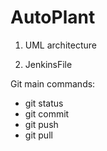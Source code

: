 # AutoPlant

1) UML architecture

2) JenkinsFile


Git main commands:
* git status
* git commit
* git push
* git pull
